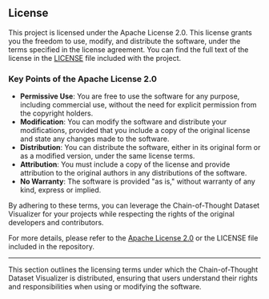 ## License

This project is licensed under the Apache License 2.0. This license grants you the freedom to use, modify, and distribute the software, under the terms specified in the license agreement. You can find the full text of the license in the [LICENSE](LICENSE) file included with the project.

### Key Points of the Apache License 2.0

- **Permissive Use**: You are free to use the software for any purpose, including commercial use, without the need for explicit permission from the copyright holders.
- **Modification**: You can modify the software and distribute your modifications, provided that you include a copy of the original license and state any changes made to the software.
- **Distribution**: You can distribute the software, either in its original form or as a modified version, under the same license terms.
- **Attribution**: You must include a copy of the license and provide attribution to the original authors in any distributions of the software.
- **No Warranty**: The software is provided "as is," without warranty of any kind, express or implied.

By adhering to these terms, you can leverage the Chain-of-Thought Dataset Visualizer for your projects while respecting the rights of the original developers and contributors.

For more details, please refer to the [Apache License 2.0](https://www.apache.org/licenses/LICENSE-2.0) or the LICENSE file included in the repository.

---

This section outlines the licensing terms under which the Chain-of-Thought Dataset Visualizer is distributed, ensuring that users understand their rights and responsibilities when using or modifying the software.